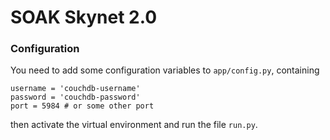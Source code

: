 # SOAK Skynet 2.0

### Configuration

You need to add some configuration variables to `app/config.py`, containing

    username = 'couchdb-username'
    password = 'couchdb-password'
    port = 5984 # or some other port

then activate the virtual environment and run the file `run.py`.
